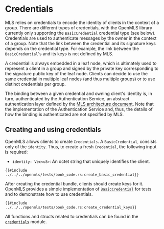 # Credentials

MLS relies on credentials to encode the identity of clients in the context of a group.
There are different types of credentials, with the OpenMLS library currently only supporting the `BasicCredential` credential type (see below).
Credentials are used to authenticate messages by the owner in the context of a group.
Note that the link between the credential and its signature keys depends on the credential type.
For example, the link between the `BasicCredential`'s and its keys is not defined by MLS.

A credential is always embedded in a leaf node, which is ultimately used to represent a client in a group and signed by the private key corresponding to the signature public key of the leaf node.
Clients can decide to use the same credential in multiple leaf nodes (and thus multiple groups) or to use distinct credentials per group.

The binding between a given credential and owning client's identity is, in turn, authenticated by the Authentication Service, an abstract authentication layer defined by the [MLS architecture document](https://github.com/mlswg/mls-architecture).
Note that the implementation of the Authentication Service and, thus, the details of how the binding is authenticated are not specified by MLS.

## Creating and using credentials

OpenMLS allows clients to create `Credentials`.
A `BasicCredential`, consists only of the `identity`.
Thus, to create a fresh `Credential`, the following input is required:

- `identity: Vec<u8>`: An octet string that uniquely identifies the client.

```rust,no_run,noplayground
{{#include ../../../openmls/tests/book_code.rs:create_basic_credential}}
```

After creating the credential bundle, clients should create keys for it.
OpenMLS provides a simple implementation of [`BasicCredential`](https://github.com/openmls/openmls/tree/main/basic-credential) for tests and to demonstrate how to use credentials.

```rust,no_run,noplayground
{{#include ../../../openmls/tests/book_code.rs:create_credential_keys}}
```

All functions and structs related to credentials can be found in the [`credentials`](https://docs.rs/crate/openmls/latest/credentials/index.html) module.
